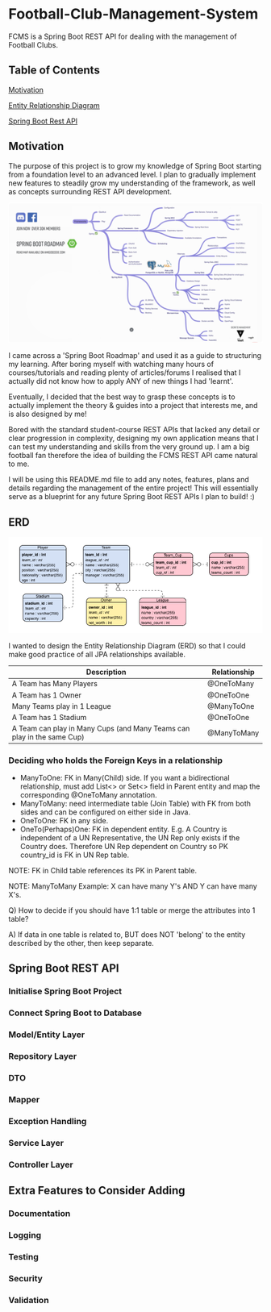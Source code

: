 # Football-Club-Management-System
FCMS is a Spring Boot REST API for dealing with the management of Football Clubs.

## Table of Contents  
[Motivation](#motivation)

[Entity Relationship Diagram](#entity-relationship-diagram)

[Spring Boot Rest API](#spring-boot-rest-api) 


## Motivation
The purpose of this project is to grow my knowledge of Spring Boot starting from a foundation level to an advanced level. I plan to gradually implement new features to steadily grow my understanding of the framework, as well as concepts surrounding REST API development.

![Spring Boot Roadmap](Spring-Boot-Roadmap.png)

I came across a 'Spring Boot Roadmap' and used it as a guide to structuring my learning. After boring myself with watching many hours of courses/tutorials and reading plenty of articles/forums I realised that I actually did not know how to apply ANY of new things I had 'learnt'. 

Eventually, I decided that the best way to grasp these concepts is to actually implement the theory & guides into a project that interests me, and is also designed by me!

Bored with the standard student-course REST APIs that lacked any detail or clear progression in complexity, designing my own application means that I can test my understanding and skills from the very ground up. I am a big football fan therefore the idea of building the FCMS REST API came natural to me.

I will be using this README.md file to add any notes, features, plans and details regarding the management of the entire project! This will essentially serve as a blueprint for any future Spring Boot REST APIs I plan to build! :)

## ERD

![FCSM ERD](FCMS-ERD.png)

I wanted to design the Entity Relationship Diagram (ERD) so that I could make good practice of all JPA relationships available.

| Description | Relationship|
| ----------- | ----------- |
| A Team has Many Players | @OneToMany |
| A Team has 1 Owner | @OneToOne |
| Many Teams play in 1 League| @ManyToOne |
| A Team has 1 Stadium | @OneToOne |
| A Team can play in Many Cups (and Many Teams can play in the same Cup) | @ManyToMany |



### Deciding who holds the Foreign Keys in a relationship
- ManyToOne: FK in Many(Child) side. If you want a bidirectional relationship, must add List<> or Set<> field in Parent entity and map the corresponding @OneToMany annotation.
- ManyToMany: need intermediate table (Join Table) with FK from both sides and can be configured on either side in Java.
- OneToOne: FK in any side.
- OneTo(Perhaps)One: FK in dependent entity. E.g. A Country is independent of a UN Representative, the UN Rep only exists if the Country does. Therefore UN Rep dependent on Country so PK country_id is FK in UN Rep table.

NOTE: FK in Child table references its PK in Parent table.

NOTE: ManyToMany Example: X can have many Y's AND Y can have many X's.


Q) How to decide if you should have 1:1 table or merge the attributes into 1 table?

A) If data in one table is related to, BUT does NOT 'belong' to the entity described by the other, then keep separate.

## Spring Boot REST API

### Initialise Spring Boot Project

### Connect Spring Boot to Database

### Model/Entity Layer

### Repository Layer

### DTO

### Mapper

### Exception Handling

### Service Layer

### Controller Layer



## Extra Features to Consider Adding

### Documentation

### Logging

### Testing

### Security

### Validation




